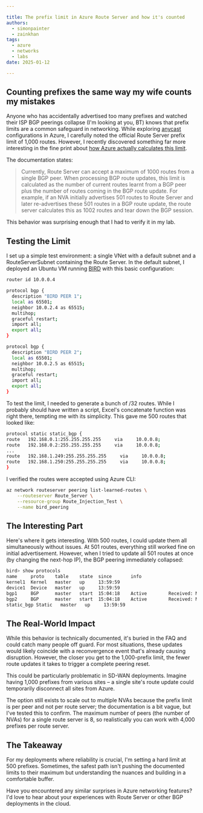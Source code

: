 ```yaml
---

title: The prefix limit in Azure Route Server and how it's counted
authors: 
  - simonpainter
  - zainkhan
tags:
  - azure
  - networks
  - labs
date: 2025-01-12

---
```

## Counting prefixes the same way my wife counts my mistakes

Anyone who has accidentally advertised too many prefixes and watched their ISP BGP peerings collapse (I'm looking at you, BT) knows that prefix limits are a common safeguard in networking. While exploring [anycast](anycast-route-server.md) configurations in Azure, I carefully noted the official Route Server prefix limit of 1,000 routes. However, I recently discovered something far more interesting in the fine print about [how Azure actually calculates this limit](https://learn.microsoft.com/en-us/azure/route-server/route-server-faq#how-is-the-1000-route-limit-calculated-on-a-bgp-peering-session-between-an-nva-and-azure-route-server).
<!-- truncate -->
The documentation states:

> Currently, Route Server can accept a maximum of 1000 routes from a single BGP peer. When processing BGP route updates, this limit is calculated as the number of current routes learnt from a BGP peer plus the number of routes coming in the BGP route update. For example, if an NVA initially advertises 501 routes to Route Server and later re-advertises these 501 routes in a BGP route update, the route server calculates this as 1002 routes and tear down the BGP session.

This behavior was surprising enough that I had to verify it in my lab.

## Testing the Limit

I set up a simple test environment: a single VNet with a default subnet and a RouteServerSubnet containing the Route Server. In the default subnet, I deployed an Ubuntu VM running [BIRD](https://bird.network.cz) with this basic configuration:

```bash
router id 10.0.0.4

protocol bgp {
  description "BIRD PEER 1";
  local as 65501;
  neighbor 10.0.2.4 as 65515;
  multihop;
  graceful restart;
  import all;
  export all;
}

protocol bgp {
  description "BIRD PEER 2";
  local as 65501;
  neighbor 10.0.2.5 as 65515;
  multihop;
  graceful restart;
  import all;
  export all;
}
```

To test the limit, I needed to generate a bunch of /32 routes. While I probably should have written a script, Excel's concatenate function was right there, tempting me with its simplicity. This gave me 500 routes that looked like:

```bash
protocol static static_bgp {
route   192.168.0.1:255.255.255.255     via     10.0.0.8;
route   192.168.0.2:255.255.255.255     via     10.0.0.8;
...
route   192.168.1.249:255.255.255.255     via     10.0.0.8;
route   192.168.1.250:255.255.255.255     via     10.0.0.8;
}
```

I verified the routes were accepted using Azure CLI:

```bash
az network routeserver peering list-learned-routes \
    --routeserver Route_Server \
    --resource-group Route_Injection_Test \
    --name bird_peering
```

## The Interesting Part

Here's where it gets interesting. With 500 routes, I could update them all simultaneously without issues. At 501 routes, everything still worked fine on initial advertisement. However, when I tried to update all 501 routes at once (by changing the next-hop IP), the BGP peering immediately collapsed:

```bash
bird> show protocols 
name     proto    table    state  since       info
kernel1  Kernel   master   up     13:59:59    
device1  Device   master   up     13:59:59    
bgp1     BGP      master   start  15:04:18    Active        Received: Maximum number of prefixes reached
bgp2     BGP      master   start  15:04:18    Active        Received: Maximum number of prefixes reached
static_bgp Static   master   up     13:59:59    
```

## The Real-World Impact

While this behavior is technically documented, it's buried in the FAQ and could catch many people off guard. For most situations, these updates would likely coincide with a reconvergence event that's already causing disruption. However, the closer you get to the 1,000-prefix limit, the fewer route updates it takes to trigger a complete peering reset.

This could be particularly problematic in SD-WAN deployments. Imagine having 1,000 prefixes from various sites – a single site's route update could temporarily disconnect all sites from Azure.

The option still exists to scale out to multiple NVAs because the prefix limit is per peer and not per route server; the documentation is a bit vague, but I've tested this to confirm. The maximum number of peers (the number of NVAs) for a single route server is 8, so realistically you can work with 4,000 prefixes per route server.

## The Takeaway

For my deployments where reliability is crucial, I'm setting a hard limit at 500 prefixes. Sometimes, the safest path isn't pushing the documented limits to their maximum but understanding the nuances and building in a comfortable buffer.

Have you encountered any similar surprises in Azure networking features? I'd love to hear about your experiences with Route Server or other BGP deployments in the cloud.